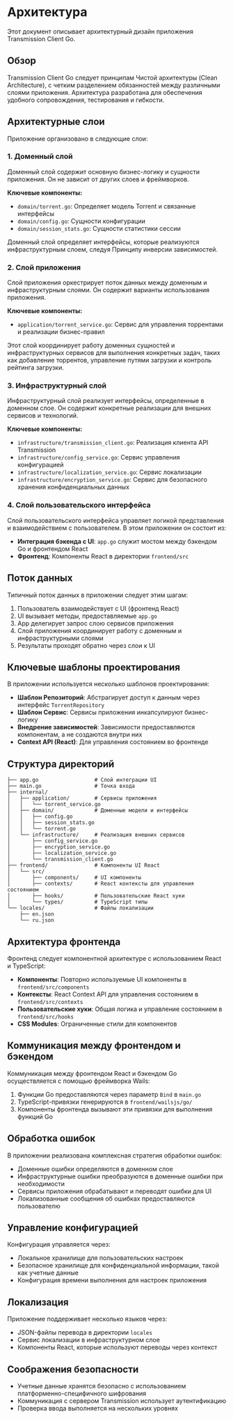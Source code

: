 # Архитектура

Этот документ описывает архитектурный дизайн приложения Transmission Client Go.

## Обзор

Transmission Client Go следует принципам Чистой архитектуры (Clean Architecture), с четким разделением обязанностей между различными слоями приложения. Архитектура разработана для обеспечения удобного сопровождения, тестирования и гибкости.

## Архитектурные слои

Приложение организовано в следующие слои:

### 1. Доменный слой

Доменный слой содержит основную бизнес-логику и сущности приложения. Он не зависит от других слоев и фреймворков.

**Ключевые компоненты:**
- `domain/torrent.go`: Определяет модель Torrent и связанные интерфейсы
- `domain/config.go`: Сущности конфигурации
- `domain/session_stats.go`: Сущности статистики сессии

Доменный слой определяет интерфейсы, которые реализуются инфраструктурным слоем, следуя Принципу инверсии зависимостей.

### 2. Слой приложения

Слой приложения оркестрирует поток данных между доменным и инфраструктурным слоями. Он содержит варианты использования приложения.

**Ключевые компоненты:**
- `application/torrent_service.go`: Сервис для управления торрентами и реализации бизнес-правил

Этот слой координирует работу доменных сущностей и инфраструктурных сервисов для выполнения конкретных задач, таких как добавление торрентов, управление путями загрузки и контроль рейтинга загрузки.

### 3. Инфраструктурный слой

Инфраструктурный слой реализует интерфейсы, определенные в доменном слое. Он содержит конкретные реализации для внешних сервисов и технологий.

**Ключевые компоненты:**
- `infrastructure/transmission_client.go`: Реализация клиента API Transmission
- `infrastructure/config_service.go`: Сервис управления конфигурацией
- `infrastructure/localization_service.go`: Сервис локализации
- `infrastructure/encryption_service.go`: Сервис для безопасного хранения конфиденциальных данных

### 4. Слой пользовательского интерфейса

Слой пользовательского интерфейса управляет логикой представления и взаимодействием с пользователем. В этом приложении он состоит из:

- **Интеграция бэкенда с UI**: `app.go` служит мостом между бэкендом Go и фронтендом React
- **Фронтенд**: Компоненты React в директории `frontend/src`

## Поток данных

Типичный поток данных в приложении следует этим шагам:

1. Пользователь взаимодействует с UI (фронтенд React)
2. UI вызывает методы, предоставляемые `app.go`
3. App делегирует запрос слою сервисов приложения
4. Слой приложения координирует работу с доменным и инфраструктурными слоями
5. Результаты проходят обратно через слои к UI

## Ключевые шаблоны проектирования

В приложении используется несколько шаблонов проектирования:

- **Шаблон Репозиторий**: Абстрагирует доступ к данным через интерфейс `TorrentRepository`
- **Шаблон Сервис**: Сервисы приложения инкапсулируют бизнес-логику
- **Внедрение зависимостей**: Зависимости предоставляются компонентам, а не создаются внутри них
- **Context API (React)**: Для управления состоянием во фронтенде

## Структура директорий

```
├── app.go                  # Слой интеграции UI
├── main.go                 # Точка входа
├── internal/
│   ├── application/        # Сервисы приложения
│   │   └── torrent_service.go
│   ├── domain/             # Доменные модели и интерфейсы
│   │   ├── config.go
│   │   ├── session_stats.go
│   │   └── torrent.go
│   └── infrastructure/     # Реализация внешних сервисов
│       ├── config_service.go
│       ├── encryption_service.go
│       ├── localization_service.go
│       └── transmission_client.go
├── frontend/               # Компоненты UI React
│   └── src/
│       ├── components/     # UI компоненты
│       ├── contexts/       # React контексты для управления состоянием
│       ├── hooks/          # Пользовательские React хуки
│       └── types/          # TypeScript типы
└── locales/                # Файлы локализации
    ├── en.json
    └── ru.json
```

## Архитектура фронтенда

Фронтенд следует компонентной архитектуре с использованием React и TypeScript:

- **Компоненты**: Повторно используемые UI компоненты в `frontend/src/components`
- **Контексты**: React Context API для управления состоянием в `frontend/src/contexts`
- **Пользовательские хуки**: Общая логика и управление состоянием в `frontend/src/hooks`
- **CSS Modules**: Ограниченные стили для компонентов

## Коммуникация между фронтендом и бэкендом

Коммуникация между фронтендом React и бэкендом Go осуществляется с помощью фреймворка Wails:

1. Функции Go предоставляются через параметр `Bind` в `main.go`
2. TypeScript-привязки генерируются в `frontend/wailsjs/go/`
3. Компоненты фронтенда вызывают эти привязки для выполнения функций Go

## Обработка ошибок

В приложении реализована комплексная стратегия обработки ошибок:

- Доменные ошибки определяются в доменном слое
- Инфраструктурные ошибки преобразуются в доменные ошибки при необходимости
- Сервисы приложения обрабатывают и переводят ошибки для UI
- Локализованные сообщения об ошибках предоставляются пользователю

## Управление конфигурацией

Конфигурация управляется через:

- Локальное хранилище для пользовательских настроек
- Безопасное хранилище для конфиденциальной информации, такой как учетные данные
- Конфигурация времени выполнения для настроек приложения

## Локализация

Приложение поддерживает несколько языков через:

- JSON-файлы перевода в директории `locales`
- Сервис локализации в инфраструктурном слое
- Компоненты React, которые используют переводы через контекст

## Соображения безопасности

- Учетные данные хранятся безопасно с использованием платформенно-специфичного шифрования
- Коммуникация с сервером Transmission использует аутентификацию
- Проверка ввода выполняется на нескольких уровнях